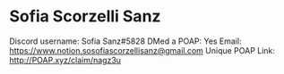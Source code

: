 # Sofia Scorzelli Sanz

Discord username: Sofia Sanz#5828
DMed a POAP: Yes
Email: https://www.notion.sosofiascorzellisanz@gmail.com
Unique POAP Link: http://POAP.xyz/claim/nagz3u